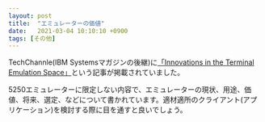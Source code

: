 ```yaml
---
layout: post
title:  "エミュレーターの価値"
date:   2021-03-04 10:10:10 +0900
tags: [その他]
---
```

TechChannle(IBM Systemsマガジンの後継)に[「Innovations in the Terminal Emulation Space」](https://techchannel.com/Enterprise/02/2021/terminal-emulation-space)という記事が掲載されていました。

5250エミュレーターに限定しない内容で、エミュレーターの現状、用途、価値、将来、選定、などについて書かれています。適材適所のクライアント(アプリケーション)を検討する際に目を通すと良いでしょう。

